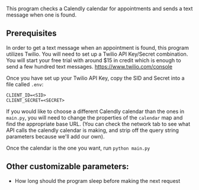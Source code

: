 This program checks a Calendly calendar for appointments and sends a text message when one is found.

## Prerequisites
In order to get a text message when an appointment is found, this program utilizes Twilio. You will need to
set up a Twilio API Key/Secret combination. You will start your free trial with around $15 in credit which is enough to send 
a few hundred text messages.
https://www.twilio.com/console

Once you have set up your Twilio API Key, copy the SID and Secret into a file called `.env`:

```
CLIENT_ID=<SID>
CLIENT_SECRET=<SECRET>
```

If you would like to choose a different Calendly calendar than the ones in `main.py`, you will need to change the properties of the `calendar` map and find the appropriate base URL. (You can check the network tab to see what API calls the calendly calendar is making, and strip off the query string parameters because we'll add our own). 

Once the calendar is the one you want, run
`python main.py`

## Other customizable parameters:
- How long should the program sleep before making the next request

